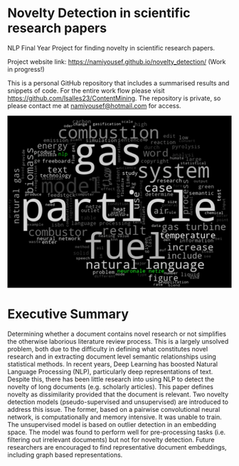 # Novelty Detection in scientific research papers

NLP Final Year Project for finding novelty in scientific research papers.

Project website link: https://namiyousef.github.io/novelty_detection/ (Work in progress!)

This is a personal GitHub repository that includes a summarised results and snippets of code. For the entire work flow please visit https://github.com/lsalles23/ContentMining.
The repository is private, so please contact me at namiyousef@hotmail.com for access.

![TurbomachineryWordCloud](https://github.com/namiyousef/novelty_detection/blob/main/docs/img/brochure_pip_HD.png)
# Executive Summary

Determining whether a document contains novel research or not simplifies the otherwise laborious literature review process. This is a largely unsolved problem, both due to the difficulty in defining what constitutes novel research and in extracting document level semantic relationships using statistical methods. In recent years, Deep Learning has boosted Natural Language Processing (NLP), particularly deep representations of text. Despite this, there has been little research into using NLP to detect the novelty of long documents (e.g. scholarly articles).
This paper defines novelty as dissimilarity provided that the document is relevant. Two novelty detection models (pseudo-supervised and unsupervised) are introduced to address this issue. The former, based on a pairwise convolutional neural network, is computationally and memory intensive. It was unable to train. The unsupervised model is based on outlier detection in an embedding space. The model was found to perform well for pre-processing tasks (i.e. filtering out irrelevant documents) but not for novelty detection.
Future researchers are encouraged to find representative document embeddings, including graph based representations.
